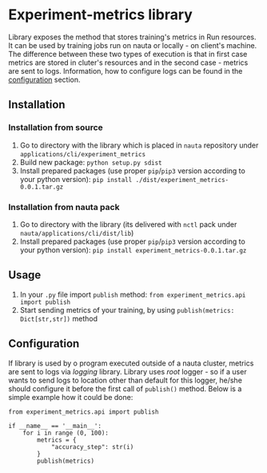 # Experiment-metrics library

Library exposes the method that stores training's metrics in Run resources. It can be used
by training jobs run on nauta or locally - on client's machine. The difference between these
two types of execution is that in first case metrics are stored in cluter's resources and
in the second case - metrics are sent to logs. Information, how to configure logs can
be found in the [configuration](#configuration) section.

## Installation

### Installation from source
1. Go to directory with the library which is placed in `nauta` repository under `applications/cli/experiment_metrics`
1. Build new package: `python setup.py sdist`
1. Install prepared packages (use proper `pip`/`pip3` version according to your python version): `pip install ./dist/experiment_metrics-0.0.1.tar.gz`

### Installation from nauta pack
1. Go to directory with the library (its delivered with `nctl` pack under `nauta/applications/cli/dist/lib`)
1. Install prepared packages (use proper `pip`/`pip3` version according to your python version): `pip install experiment_metrics-0.0.1.tar.gz`

## Usage
1. In your `.py` file import `publish` method: `from experiment_metrics.api import publish`
1. Start sending metrics of your training, by using `publish(metrics: Dict[str,str])` method

## Configuration

If library is used by o program executed outside of a nauta cluster, metrics are sent to logs
via _logging_ library. Library uses _root_ logger - so if a user wants to send logs to location
other than default for this logger, he/she should configure it before the first call of 
`publish()` method. Below is a simple example how it could be done:



<!-- language: lang-py -->
    from experiment_metrics.api import publish
    
    if __name__ == '__main__':
        for i in range (0, 100):
            metrics = {
                "accuracy_step": str(i)
            }
            publish(metrics)

